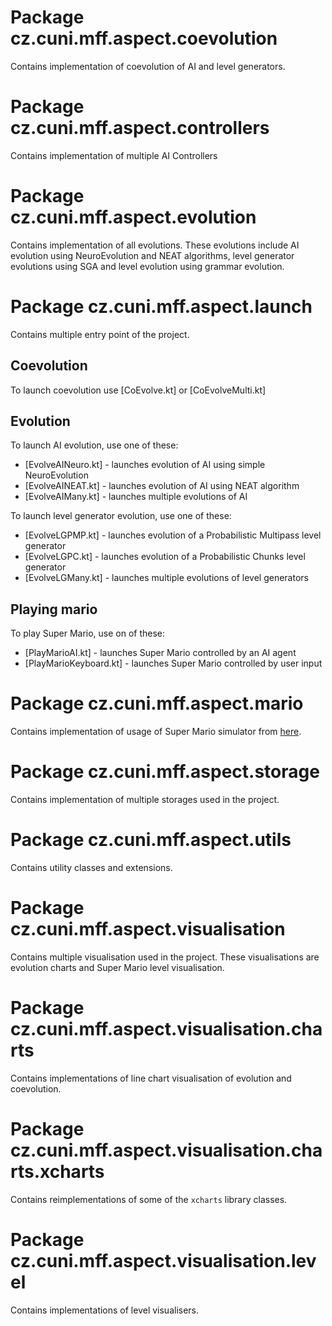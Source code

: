 # Package cz.cuni.mff.aspect.coevolution

Contains implementation of coevolution of AI and level generators.


# Package cz.cuni.mff.aspect.controllers

Contains implementation of multiple AI Controllers


# Package cz.cuni.mff.aspect.evolution

Contains implementation of all evolutions. These evolutions include AI evolution using NeuroEvolution and NEAT algorithms, level generator evolutions using SGA and level evolution using grammar evolution.


# Package cz.cuni.mff.aspect.launch

Contains multiple entry point of the project.

## Coevolution

To launch coevolution use [CoEvolve.kt] or [CoEvolveMulti.kt]

## Evolution

To launch AI evolution, use one of these:
 * [EvolveAINeuro.kt] - launches evolution of AI using simple NeuroEvolution
 * [EvolveAINEAT.kt] - launches evolution of AI using NEAT algorithm
 * [EvolveAIMany.kt] - launches multiple evolutions of AI
 
To launch level generator evolution, use one of these:
 * [EvolveLGPMP.kt] - launches evolution of a Probabilistic Multipass level generator
 * [EvolveLGPC.kt] - launches evolution of a Probabilistic Chunks level generator
 * [EvolveLGMany.kt] - launches multiple evolutions of level generators
 
## Playing mario

To play Super Mario, use on of these:
 * [PlayMarioAI.kt] - launches Super Mario controlled by an AI agent
 * [PlayMarioKeyboard.kt] - launches Super Mario controlled by user input


# Package cz.cuni.mff.aspect.mario

Contains implementation of usage of Super Mario simulator from [here](https://code.google.com/archive/p/marioai/).
 
 
# Package cz.cuni.mff.aspect.storage

Contains implementation of multiple storages used in the project.


# Package cz.cuni.mff.aspect.utils

Contains utility classes and extensions.


# Package cz.cuni.mff.aspect.visualisation

Contains multiple visualisation used in the project. These visualisations are evolution charts and Super Mario level visualisation.


# Package cz.cuni.mff.aspect.visualisation.charts
Contains implementations of line chart visualisation of evolution and coevolution.


# Package cz.cuni.mff.aspect.visualisation.charts.xcharts
Contains reimplementations of some of the `xcharts` library classes. 


# Package cz.cuni.mff.aspect.visualisation.level
Contains implementations of level visualisers.
